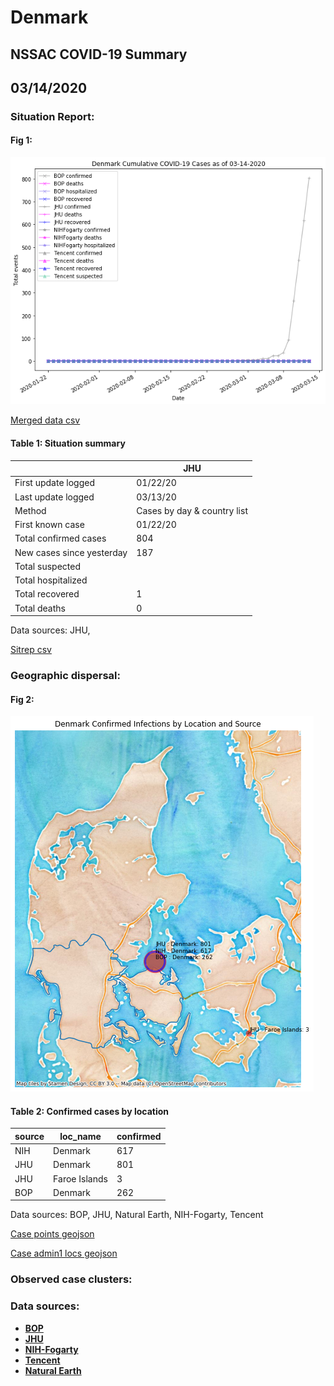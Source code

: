 # Denmark
## NSSAC COVID-19 Summary
## 03/14/2020



### Situation Report:
#### Fig 1:
![Denmark cases](../merged_histories/Denmark_merged_histories.png)

[Merged data csv](https://github.com/SchlittDataSci/SchlittDataSci.github.io/blob/master/data/tables/Denmark_merged_daily.csv)

#### Table 1: Situation summary


|                           | JHU                         |
|---------------------------|-----------------------------|
| First update logged       | 01/22/20                    |
| Last update logged        | 03/13/20                    |
| Method                    | Cases by day & country list |
| First known case          | 01/22/20                    |
| Total confirmed cases     | 804                         |
| New cases since yesterday | 187                         |
| Total suspected           |                             |
| Total hospitalized        |                             |
| Total recovered           | 1                           |
| Total deaths              | 0                           |

Data sources: JHU, 


[Sitrep csv](https://github.com/SchlittDataSci/SchlittDataSci.github.io/blob/master/data/tables/Denmark_sitrep.csv)

### Geographic dispersal:
#### Fig 2:
![Denmark mapped](../case_locs/Denmark_case_locs.png)

#### Table 2: Confirmed cases by location


| source   | loc_name      |   confirmed |
|----------|---------------|-------------|
| NIH      | Denmark       |         617 |
| JHU      | Denmark       |         801 |
| JHU      | Faroe Islands |           3 |
| BOP      | Denmark       |         262 |

Data sources: BOP, JHU, Natural Earth, NIH-Fogarty, Tencent


[Case points geojson](https://github.com/SchlittDataSci/SchlittDataSci.github.io/blob/master/data/shapes/Denmark_case_locs.geojson)

[Case admin1 locs geojson](https://github.com/SchlittDataSci/SchlittDataSci.github.io/blob/master/data/shapes/Denmark_admin1_locs.geojson)

### Observed case clusters:
### Data sources:
* **[BOP](https://github.com/beoutbreakprepared/nCoV2019)**
* **[JHU](https://github.com/CSSEGISandData/COVID-19)** 
* **[NIH-Fogarty](https://docs.google.com/spreadsheets/d/1jS24DjSPVWa4iuxuD4OAXrE3QeI8c9BC1hSlqr-NMiU/edit#gid=1187587451)** 
* **[Tencent](https://news.qq.com/zt2020/page/feiyan.htm)**
* **[Natural Earth](https://www.naturalearthdata.com/forums/forum/natural-earth-map-data/cultural-vectors/admin-1-states-provinces-and-their-boundaries/)**

<!-- Global site tag (gtag.js) - Google Analytics -->
<script async src="https://www.googletagmanager.com/gtag/js?id=UA-158816269-1"></script>
<script>
  window.dataLayer = window.dataLayer || [];
  function gtag(){dataLayer.push(arguments);}
  gtag('js', new Date());

  gtag('config', 'UA-158816269-1');
</script>
